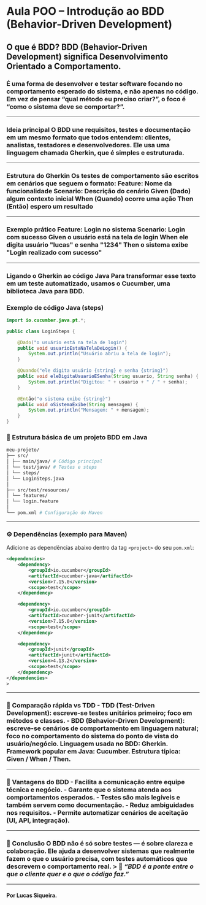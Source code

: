 # Aula POO – Introdução ao BDD (Behavior-Driven Development) 
## O que é BDD? **BDD (Behavior-Driven Development)** significa **Desenvolvimento Orientado a Comportamento**.
### É uma forma de desenvolver e testar software focando **no comportamento esperado do sistema**, e não apenas no código. Em vez de pensar “qual método eu preciso criar?”, o foco é “como o sistema deve se comportar?”. 
--- 
###  Ideia principal O BDD une **requisitos**, **testes** e **documentação** em um mesmo formato que todos entendem: clientes, analistas, testadores e desenvolvedores. Ele usa uma linguagem chamada **Gherkin**, que é simples e estruturada. 
--- 
### Estrutura do Gherkin Os testes de comportamento são escritos em **cenários** que seguem o formato: Feature: Nome da funcionalidade Scenario: Descrição do cenário Given (Dado) algum contexto inicial When (Quando) ocorre uma ação Then (Então) espero um resultado 
--- 
###  Exemplo prático Feature: Login no sistema Scenario: Login com sucesso Given o usuário está na tela de login When ele digita usuário "lucas" e senha "1234" Then o sistema exibe "Login realizado com sucesso" 
---
###  Ligando o Gherkin ao código Java Para transformar esse texto em um **teste automatizado**, usamos o **Cucumber**, uma biblioteca Java para BDD.
###  Exemplo de código Java (steps)

```java
import io.cucumber.java.pt.*;

public class LoginSteps {

    @Dado("o usuário está na tela de login")
    public void usuarioEstaNaTelaDeLogin() {
        System.out.println("Usuário abriu a tela de login");
    }

    @Quando("ele digita usuário {string} e senha {string}")
    public void eleDigitaUsuarioESenha(String usuario, String senha) {
        System.out.println("Digitou: " + usuario + " / " + senha);
    }

    @Então("o sistema exibe {string}")
    public void oSistemaExibe(String mensagem) {
        System.out.println("Mensagem: " + mensagem);
    }
}
```
### 🧩 Estrutura básica de um projeto BDD em Java
```bash
meu-projeto/
├── src/
│ ├── main/java/ # Código principal
│ └── test/java/ # Testes e steps
│ └── steps/
│ └── LoginSteps.java
│
├── src/test/resources/
│ └── features/
│ └── login.feature
│
└── pom.xml # Configuração do Maven
```
---
### ⚙️ Dependências (exemplo para Maven)

Adicione as dependências abaixo dentro da tag `<project>` do seu `pom.xml`:

```xml
<dependencies>
    <dependency>
        <groupId>io.cucumber</groupId>
        <artifactId>cucumber-java</artifactId>
        <version>7.15.0</version>
        <scope>test</scope>
    </dependency>

    <dependency>
        <groupId>io.cucumber</groupId>
        <artifactId>cucumber-junit</artifactId>
        <version>7.15.0</version>
        <scope>test</scope>
    </dependency>

    <dependency>
        <groupId>junit</groupId>
        <artifactId>junit</artifactId>
        <version>4.13.2</version>
        <scope>test</scope>
    </dependency>
</dependencies>
>
```
--- 
### 🧠 Comparação rápida vs TDD - **TDD (Test-Driven Development)**: escreve-se testes unitários primeiro; foco em métodos e classes. - **BDD (Behavior-Driven Development)**: escreve-se cenários de comportamento em linguagem natural; foco no comportamento do sistema do ponto de vista do usuário/negócio. Linguagem usada no BDD: **Gherkin**. Framework popular em Java: **Cucumber**. Estrutura típica: **Given / When / Then**. 
---
### 🚀 Vantagens do BDD - Facilita a comunicação entre equipe técnica e negócio. - Garante que o sistema atenda aos comportamentos esperados. - Testes são mais legíveis e também servem como documentação. - Reduz ambiguidades nos requisitos. - Permite automatizar cenários de aceitação (UI, API, integração). 
---
### 🏁 Conclusão O **BDD** não é só sobre testes — é sobre **clareza e colaboração**. Ele ajuda a desenvolver sistemas que realmente fazem o que o usuário precisa, com testes automáticos que descrevem o comportamento real. > 💬 *“BDD é a ponte entre o que o cliente quer e o que o código faz.”*
---
#### Por Lucas Siqueira.
